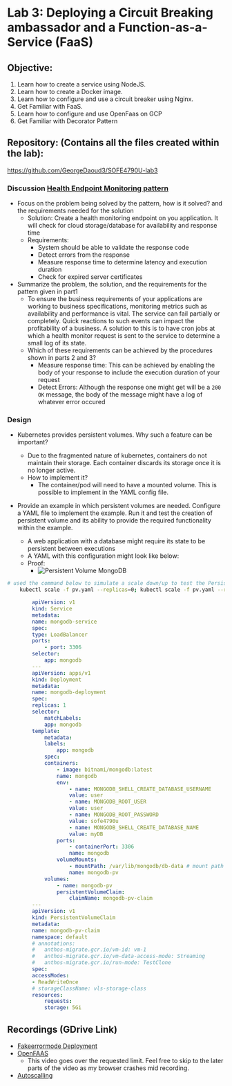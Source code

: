 # Lab 3: Deploying a Circuit Breaking ambassador and a Function-as-a-Service (FaaS)

## Objective:
1. Learn how to create a service using NodeJS.
2. Learn how to create a Docker image.
3. Learn how to configure and use a circuit breaker using Nginx.
4. Get Familiar with FaaS.
5. Learn how to configure and use OpenFaas on GCP
6. Get Familiar with Decorator Pattern

## Repository: (Contains all the files created within the lab):
https://github.com/GeorgeDaoud3/SOFE4790U-lab3

### Discussion [Health Endpoint Monitoring pattern](https://learn.microsoft.com/en-us/azure/architecture/patterns/health-endpoint-monitoring)
- Focus on the problem being solved by the pattern, how is it solved? and the
requirements needed for the solution
    - Solution: Create a health monitoring endpoint on you application. It will check for
    cloud storage/database for availability and response time
    - Requirements:
        - System should be able to validate the response code
        - Detect errors from the response
        - Measure response time to determine latency and execution duration
        - Check for expired server certificates
- Summarize the problem, the solution, and the requirements for the pattern given in part1
    - To ensure the business requirements of your applications are working to business specifications, monitoring metrics such as availability and performance is vital. The service can fail partially or completely. Quick reactions to such events can impact the profitability of a business. A solution to this is to have cron jobs at which a health monitor request is sent to the service to determine a small log of its state.
    - Which of these requirements can be achieved by the procedures shown in parts 2 and 3?
        - Measure response time: This can be achieved by enabling the body of your response to include the execution duration of your request
        - Detect Errors: Although the response one might get will be a `200 OK` message, the body of the message might have a log of whatever error occured
### Design

- Kubernetes provides  persistent volumes. Why such a feature can be  important?
    - Due to the fragmented nature of kubernetes, containers do not maintain their storage. Each container discards its storage once it is no longer active.
    - How to implement it?
        - The container/pod will need to have a mounted volume. This is possible to implement in the YAML config file.

- Provide an example in which persistent volumes are needed. Configure a YAML file to implement the example. Run it and test the creation of persistent volume and its ability to provide the required functionality within the example.
    - A web application with a database might require its state to be persistent between executions
    - A YAML with this configuration might look like below:
    - Proof:
        - ![Persistent Volume MongoDB](https://user-images.githubusercontent.com/55967921/197444887-7140393e-8cba-4a72-94b6-f6a81bc2f233.png)


```sh
# used the command below to simulate a scale down/up to test the PersistedVolume. Volume could not be persisted
    kubectl scale -f pv.yaml --replicas=0; kubectl scale -f pv.yaml --replicas=1
```

``` yaml
        apiVersion: v1
        kind: Service
        metadata:
        name: mongodb-service
        spec:
        type: LoadBalancer
        ports:
            - port: 3306
        selector:
            app: mongodb
        ---
        apiVersion: apps/v1
        kind: Deployment
        metadata:
        name: mongodb-deployment
        spec:
        replicas: 1
        selector:
            matchLabels:
            app: mongodb
        template:
            metadata:
            labels:
                app: mongodb
            spec:
            containers:
                - image: bitnami/mongodb:latest
                name: mongodb
                env:
                    - name: MONGODB_SHELL_CREATE_DATABASE_USERNAME
                    value: user
                    - name: MONGODB_ROOT_USER
                    value: user
                    - name: MONGODB_ROOT_PASSWORD
                    value: sofe4790u
                    - name: MONGODB_SHELL_CREATE_DATABASE_NAME
                    value: myDB
                ports:
                    - containerPort: 3306
                    name: mongodb
                volumeMounts:
                    - mountPath: /var/lib/mongodb/db-data # mount path for our application within our application
                    name: mongodb-pv
            volumes:
                - name: mongodb-pv
                persistentVolumeClaim:
                    claimName: mongodb-pv-claim
        ---
        apiVersion: v1
        kind: PersistentVolumeClaim
        metadata:
        name: mongodb-pv-claim
        namespace: default
        # annotations:
        #   anthos-migrate.gcr.io/vm-id: vm-1
        #   anthos-migrate.gcr.io/vm-data-access-mode: Streaming
        #   anthos-migrate.gcr.io/run-mode: TestClone
        spec:
        accessModes:
        - ReadWriteOnce
        # storageClassName: vls-storage-class
        resources:
            requests:
            storage: 5Gi

 ```
## Recordings (GDrive Link)
- [Fakeerrormode Deployment](https://drive.google.com/file/d/1MG2yGQBSiC6tg2vh0WTFmwORDIOzDkEP/view?usp=sharing)
- [OpenFAAS](https://drive.google.com/file/d/1M1ac7Vurc8818jZS840tTTD1mD9YcFRY/view?usp=sharing)
    - This video goes over the requested limit. Feel free to skip to the later parts of the video as my browser crashes mid recording.
- [Autoscalling](https://drive.google.com/file/d/1ymBBFcrwfgOWTj7oIK8CP-Ey1LJxb7Hn/view?usp=sharing)
